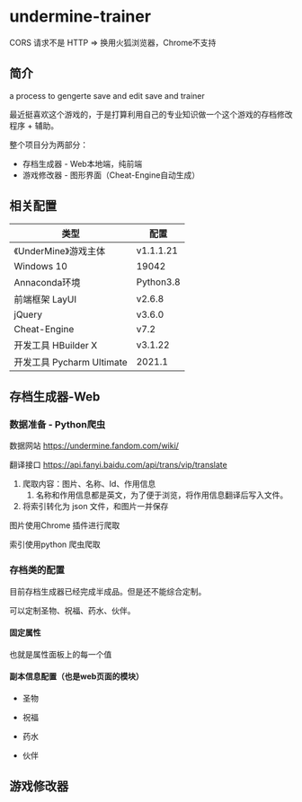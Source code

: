 # undermine-trainer

CORS 请求不是 HTTP => 换用火狐浏览器，Chrome不支持



## 简介

a process to gengerte save and edit save and trainer

最近挺喜欢这个游戏的，于是打算利用自己的专业知识做一个这个游戏的存档修改程序 + 辅助。

整个项目分为两部分：

- 存档生成器 - Web本地端，纯前端
- 游戏修改器 - 图形界面（Cheat-Engine自动生成）

## 相关配置

| 类型                      | 配置      |
| ------------------------- | --------- |
| 《UnderMine》游戏主体     | v1.1.1.21 |
| Windows 10                | 19042     |
| Annaconda环境             | Python3.8 |
| 前端框架 LayUI            | v2.6.8    |
| jQuery                    | v3.6.0    |
| Cheat-Engine              | v7.2      |
| 开发工具 HBuilder X       | v3.1.22   |
| 开发工具 Pycharm Ultimate | 2021.1    |

## 存档生成器-Web

### 数据准备 - Python爬虫

数据网站 https://undermine.fandom.com/wiki/

翻译接口 https://api.fanyi.baidu.com/api/trans/vip/translate

1. 爬取内容：图片、名称、Id、作用信息
   1. 名称和作用信息都是英文，为了便于浏览，将作用信息翻译后写入文件。
2. 将索引转化为 json 文件，和图片一并保存

图片使用Chrome 插件进行爬取

索引使用python 爬虫爬取

### 存档类的配置

目前存档生成器已经完成半成品。但是还不能综合定制。

可以定制圣物、祝福、药水、伙伴。



#### 固定属性

也就是属性面板上的每一个值



#### 副本信息配置（也是web页面的模块）

- 圣物
- 祝福

- 药水

- 伙伴

## 游戏修改器









